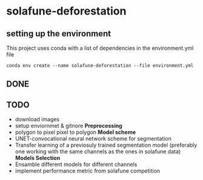 # solafune-deforestation

## setting up the environment

This project uses conda with a list of dependencies in the environment.yml file

```conda env create --name solafune-deforestation --file environment.yml```

## DONE

## TODO

- download images
- setup enviornmet & gitnore
**Preprocessing**
- polygon to pixel pixel to polygon
**Model scheme**
- UNET-convocational neural network scheme for segmentation
- Transfer learning of a previosuly trained segmentation model (preferably one working with the same channels as the ones in solafune data)
**Models Selection**
- Ensamble different models for different channels
- implement performance metric from solafune competition
